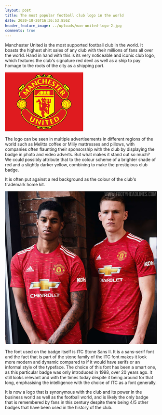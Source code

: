 ```yaml
---
layout: post
title: The most popular football club logo in the world
date: 2020-10-26T16:36:53.856Z
header_feature_image: ../uploads/man-united-logo-2.jpg
comments: true
---
```

Manchester United is the most supported football club in the world. It boasts the highest shirt sales of any club with their millions of fans all over the world. Hand in hand with this is its very noticeable and iconic club logo, which features the club's signature red devil as well as a ship to pay homage to the roots of the city as a shipping port. 

![](../uploads/man-united-logo.png)

The logo can be seen in multiple advertisements in different regions of the world such as Melitta coffee or Mlily mattresses and pillows, with companies often flaunting their sponsorship with the club by displaying the badge in photo and video adverts. But what makes it stand out so much? We could possibly attribute that to the colour scheme of a brighter shade of red and a slightly darker yellow, combining to make the prestigious club badge.

It is often put against a red background as the colour of the club's trademark home kit.

![Man United players Marcus Rashford and Scott McTominay model the 2020/21 home kit, donning the iconic Red Devils' badge.](../uploads/manchester-united-20-21-home-kit-15-.jpg)

The font used on the badge itself is ITC Stone Sans II. It is a sans-serif font and the fact that is part of the stone family of the ITC font makes it look more modern and dynamic compared to if it would have serifs or an informal style of the typeface. The choice of this font has been a smart one, as this particular badge was only introduced in 1998, over 20 years ago. It still looks relevant and with the times today despite it being around for that long, emphasising the intelligence with the choice of ITC as a font generally.

It is now a logo that is synonymous with the club and its power in the business world as well as the football world, and is likely the only badge that is remembered by fans in this century despite there being 4/5 other badges that have been used in the history of the club.